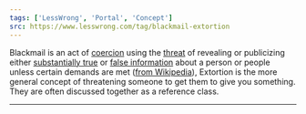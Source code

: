 ```yaml
---
tags: ['LessWrong', 'Portal', 'Concept']
src: https://www.lesswrong.com/tag/blackmail-extortion
---
```


Blackmail is an act of [coercion](https://en.wikipedia.org/wiki/Coercion) using the [threat](https://en.wikipedia.org/wiki/Threat) of revealing or publicizing either [substantially true](https://en.wikipedia.org/wiki/Substantial_truth) or [false information](https://en.wikipedia.org/wiki/False_information) about a person or people unless certain demands are met ([from Wikipedia](https://en.wikipedia.org/wiki/Blackmail)), Extortion is the more general concept of threatening someone to get them to give you something. They are often discussed together as a reference class.



---

